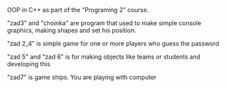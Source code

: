 OOP in C++ as part of the "Programing 2" course.

"zad3" and "choinka" are program that used to make simple console graphics, making shapes and set his position.

"zad 2_4" is simple game for one or more players who guess the password

"zad 5" and "zad 6" is for making objects like teams or students and developing this

"zad7" is game ships. You are playing with computer 


